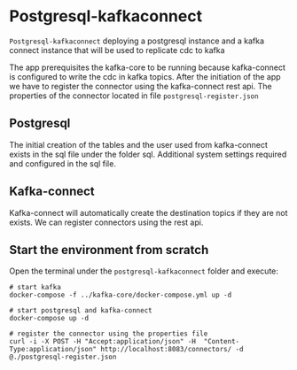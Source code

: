 # Postgresql-kafkaconnect
`Postgresql-kafkaconnect` deploying a postgresql instance and a kafka connect instance that will be used to replicate cdc to kafka

The app prerequisites the kafka-core to be running because kafka-connect is configured to write the cdc in kafka topics.
After the initiation of the app we have to register the connector using the kafka-connect rest api. The properties of the connector located in file `postgresql-register.json`


## Postgresql
The initial creation of the tables and the user used from kafka-connect exists in the sql file under the folder sql. Additional system settings required and configured in the sql file.


## Kafka-connect
 Kafka-connect will automatically create the destination topics if they are not exists. We can register connectors using the rest api.

## Start the environment from scratch

Open the terminal under the `postgresql-kafkaconnect` folder and execute:

```
# start kafka
docker-compose -f ../kafka-core/docker-compose.yml up -d 

# start postgresql and kafka-connect
docker-compose up -d

# register the connector using the properties file
curl -i -X POST -H "Accept:application/json" -H  "Content-Type:application/json" http://localhost:8083/connectors/ -d @./postgresql-register.json

```